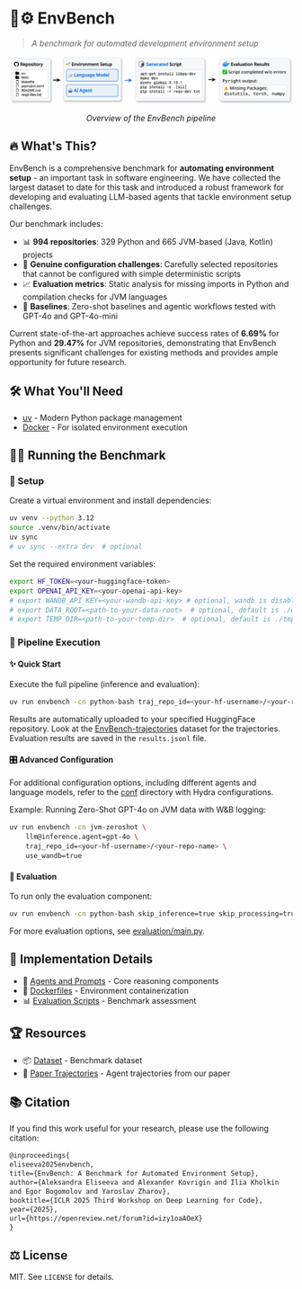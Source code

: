 # 🌱⚙️ EnvBench
> *A benchmark for automated development environment setup*

<div align="center">
  <img src=".github/overview.png" alt="Environment Setup Pipeline Overview" width="800"/>
  <p><em>Overview of the EnvBench pipeline</em></p>
</div>

## 🔥 What's This?

EnvBench is a comprehensive benchmark for **automating environment setup** - an important task in software engineering. We have collected the largest dataset to date for this task and introduced a robust framework for developing and evaluating LLM-based agents that tackle environment setup challenges.

Our benchmark includes:
- 📊 **994 repositories**: 329 Python and 665 JVM-based (Java, Kotlin) projects
- 🧪 **Genuine configuration challenges**: Carefully selected repositories that cannot be configured with simple deterministic scripts
- 📈 **Evaluation metrics**: Static analysis for missing imports in Python and compilation checks for JVM languages
- 🤖 **Baselines**: Zero-shot baselines and agentic workflows tested with GPT-4o and GPT-4o-mini

Current state-of-the-art approaches achieve success rates of **6.69%** for Python and **29.47%** for JVM repositories, demonstrating that EnvBench presents significant challenges for existing methods and provides ample opportunity for future research.

## 🛠️ What You'll Need

- [uv](https://github.com/astral-sh/uv) - Modern Python package management
- [Docker](https://www.docker.com/) - For isolated environment execution

## 🏃‍♂️ Running the Benchmark

### 🔧 Setup

Create a virtual environment and install dependencies:

```bash
uv venv --python 3.12
source .venv/bin/activate
uv sync
# uv sync --extra dev  # optional

```
Set the required environment variables:

```bash
export HF_TOKEN=<your-huggingface-token>
export OPENAI_API_KEY=<your-openai-api-key>
# export WANDB_API_KEY=<your-wandb-api-key> # optional, wandb is disabled by default
# export DATA_ROOT=<path-to-your-data-root>  # optional, default is ./data
# export TEMP_DIR=<path-to-your-temp-dir>  # optional, default is ./tmp
```

### 🚂 Pipeline Execution

#### ✨ Quick Start

Execute the full pipeline (inference and evaluation):

```bash
uv run envbench -cn python-bash traj_repo_id=<your-hf-username>/<your-repo-name>
```

Results are automatically uploaded to your specified HuggingFace repository. Look at the [EnvBench-trajectories](https://huggingface.co/datasets/JetBrains-Research/EnvBench-trajectories/tree/main) dataset for the trajectories. Evaluation results are saved in the `results.jsonl` file.

#### 🎛️ Advanced Configuration

For additional configuration options, including different agents and language models, refer to the [conf](conf) directory with Hydra configurations.

Example: Running Zero-Shot GPT-4o on JVM data with W&B logging:

```bash
uv run envbench -cn jvm-zeroshot \
    llm@inference.agent=gpt-4o \
    traj_repo_id=<your-hf-username>/<your-repo-name> \
    use_wandb=true
```

#### 🧪 Evaluation

To run only the evaluation component:

```bash
uv run envbench -cn python-bash skip_inference=true skip_processing=true run_name=<your-run-name>
```

For more evaluation options, see [evaluation/main.py](evaluation/main.py).

## 🧩 Implementation Details

- 🤖 [Agents and Prompts](inference/src/agents) - Core reasoning components
- 🐳 [Dockerfiles](dockerfiles) - Environment containerization
- 📊 [Evaluation Scripts](evaluation/scripts) - Benchmark assessment

## 🏆 Resources

- 📦 [Dataset](https://huggingface.co/datasets/JetBrains-Research/EnvBench) - Benchmark dataset
- 📝 [Paper Trajectories](https://huggingface.co/datasets/JetBrains-Research/EnvBench-trajectories) - Agent trajectories from our paper

## 📚 Citation

If you find this work useful for your research, please use the following citation:

```
@inproceedings{
eliseeva2025envbench,
title={EnvBench: A Benchmark for Automated Environment Setup},
author={Aleksandra Eliseeva and Alexander Kovrigin and Ilia Kholkin and Egor Bogomolov and Yaroslav Zharov},
booktitle={ICLR 2025 Third Workshop on Deep Learning for Code},
year={2025},
url={https://openreview.net/forum?id=izy1oaAOeX}
}
```

## ⚖️ License

MIT. See `LICENSE` for details.